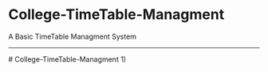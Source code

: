 # College-TimeTable-Managment
A Basic TimeTable Managment System
<hr/>
# College-TimeTable-Managment
1) 
